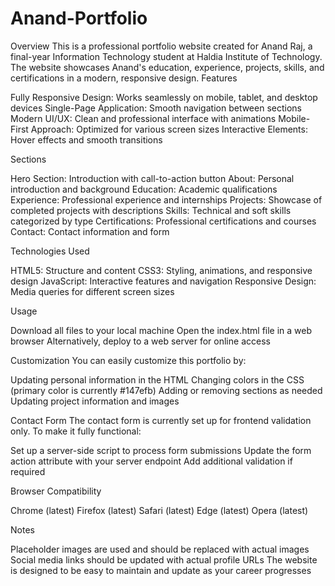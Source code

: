 # Anand-Portfolio
Overview
This is a professional portfolio website created for Anand Raj, a final-year Information Technology student at Haldia Institute of Technology. The website showcases Anand's education, experience, projects, skills, and certifications in a modern, responsive design.
Features

Fully Responsive Design: Works seamlessly on mobile, tablet, and desktop devices
Single-Page Application: Smooth navigation between sections
Modern UI/UX: Clean and professional interface with animations
Mobile-First Approach: Optimized for various screen sizes
Interactive Elements: Hover effects and smooth transitions

Sections

Hero Section: Introduction with call-to-action button
About: Personal introduction and background
Education: Academic qualifications
Experience: Professional experience and internships
Projects: Showcase of completed projects with descriptions
Skills: Technical and soft skills categorized by type
Certifications: Professional certifications and courses
Contact: Contact information and form

Technologies Used

HTML5: Structure and content
CSS3: Styling, animations, and responsive design
JavaScript: Interactive features and navigation
Responsive Design: Media queries for different screen sizes

Usage

Download all files to your local machine
Open the index.html file in a web browser
Alternatively, deploy to a web server for online access

Customization
You can easily customize this portfolio by:

Updating personal information in the HTML
Changing colors in the CSS (primary color is currently #147efb)
Adding or removing sections as needed
Updating project information and images

Contact Form
The contact form is currently set up for frontend validation only. To make it fully functional:

Set up a server-side script to process form submissions
Update the form action attribute with your server endpoint
Add additional validation if required

Browser Compatibility

Chrome (latest)
Firefox (latest)
Safari (latest)
Edge (latest)
Opera (latest)

Notes

Placeholder images are used and should be replaced with actual images
Social media links should be updated with actual profile URLs
The website is designed to be easy to maintain and update as your career progresses
